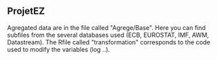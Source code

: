 ## ProjetEZ

Agregated data are in the file called "Agrege/Base". Here you can find subfiles from the several databases used (ECB, EUROSTAT, IMF, AWM, Datastream). The Rfile called "transformation" corresponds to the code used to modify the variables (log ..). 

